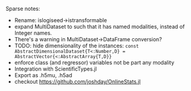 Sparse notes:

- Rename: islogiseed->istransformable
- expand MultiDataset to such that it has named modalities, instead of Integer names.
- There's a warning in MultiDataset->DataFrame conversion?
- TODO: hide dimensionality of the instances: `const AbstractDimensionalDataset{T<:Number,D} = AbstractVector{<:AbstractArray{T,D}}`
- enforce class (and regressor) variables not be part any modality
- Integration with ScientificTypes.jl
- Export as .h5mu, .h5ad
- checkout https://github.com/joshday/OnlineStats.jl
